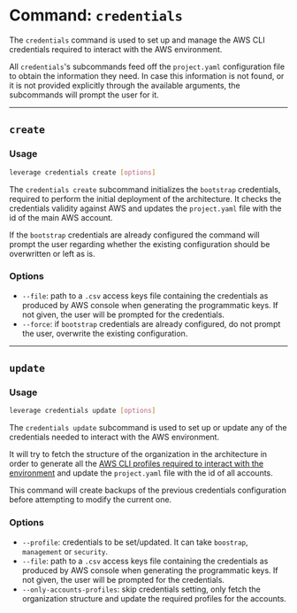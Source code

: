 # Command: `credentials`

The `credentials` command is used to set up and manage the AWS CLI credentials required to interact with the AWS environment.

All `credentials`'s subcommands feed off the `project.yaml` configuration file to obtain the information they need. In case this information is not found, or it is not provided explicitly through the available arguments, the subcommands will prompt the user for it.

---
## `create`

### Usage
``` bash
leverage credentials create [options]
```

The `credentials create` subcommand initializes the `bootstrap` credentials, required to perform the initial deployment of the architecture. It checks the credentials validity against AWS and updates the `project.yaml` file with the id of the main AWS account.

If the `bootstrap` credentials are already configured the command will prompt the user regarding whether the existing configuration should be overwritten or left as is.

### Options
* `--file`: path to a `.csv` access keys file containing the credentials as produced by AWS console when generating the programmatic keys. If not given, the user will be prompted for the credentials.
* `--force`: if `bootstrap` credentials are already configured, do not prompt the user, overwrite the existing configuration.

---
## `update`

### Usage
``` bash
leverage credentials update [options]
```

The `credentials update` subcommand is used to set up or update any of the credentials needed to interact with the AWS environment.

It will try to fetch the structure of the organization in the architecture in order to generate all the [AWS CLI profiles required to interact with the environment](../../../identities/credentials.md) and update the `project.yaml` file with the id of all accounts.

This command will create backups of the previous credentials configuration before attempting to modify the current one.

### Options
* `--profile`: credentials to be set/updated. It can take `boostrap`, `management` or `security`.
* `--file`: path to a `.csv` access keys file containing the credentials as produced by AWS console when generating the programmatic keys. If not given, the user will be prompted for the credentials.
* `--only-accounts-profiles`: skip credentials setting, only fetch the organization structure and update the required profiles for the accounts.